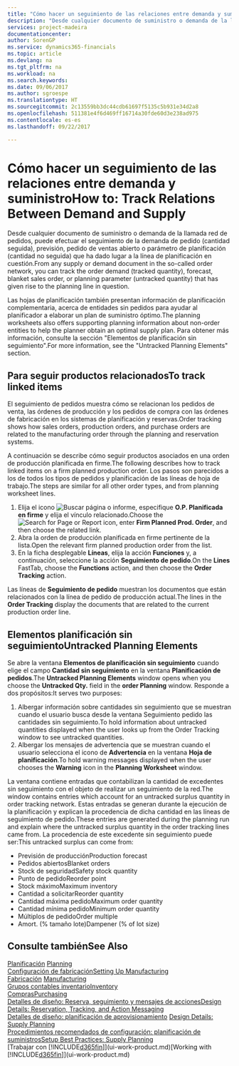 ```yaml
---
title: "Cómo hacer un seguimiento de las relaciones entre demanda y suministro | Documentos de Microsoft"
description: "Desde cualquier documento de suministro o demanda de la llamada red de pedidos, puede efectuar el seguimiento de la demanda de pedido (cantidad seguida), previsión, pedido de ventas abierto o parámetro de planificación (cantidad no seguida) que ha dado lugar a la línea de planificación en cuestión."
services: project-madeira
documentationcenter: 
author: SorenGP
ms.service: dynamics365-financials
ms.topic: article
ms.devlang: na
ms.tgt_pltfrm: na
ms.workload: na
ms.search.keywords: 
ms.date: 09/06/2017
ms.author: sgroespe
ms.translationtype: HT
ms.sourcegitcommit: 2c13559bb3dc44cdb61697f5135c5b931e34d2a8
ms.openlocfilehash: 511381e4f6d469ff16714a30fde60d3e238ad975
ms.contentlocale: es-es
ms.lasthandoff: 09/22/2017

---
```

# <a name="how-to-track-relations-between-demand-and-supply"></a><span data-ttu-id="44291-103">Cómo hacer un seguimiento de las relaciones entre demanda y suministro</span><span class="sxs-lookup"><span data-stu-id="44291-103">How to: Track Relations Between Demand and Supply</span></span>
<span data-ttu-id="44291-104">Desde cualquier documento de suministro o demanda de la llamada red de pedidos, puede efectuar el seguimiento de la demanda de pedido (cantidad seguida), previsión, pedido de ventas abierto o parámetro de planificación (cantidad no seguida) que ha dado lugar a la línea de planificación en cuestión.</span><span class="sxs-lookup"><span data-stu-id="44291-104">From any supply or demand document in the so-called order network, you can track the order demand (tracked quantity), forecast, blanket sales order, or planning parameter (untracked quantity) that has given rise to the planning line in question.</span></span>

<span data-ttu-id="44291-105">Las hojas de planificación también presentan información de planificación complementaria, acerca de entidades sin pedidos para ayudar al planificador a elaborar un plan de suministro óptimo.</span><span class="sxs-lookup"><span data-stu-id="44291-105">The planning worksheets also offers supporting planning information about non-order entities to help the planner obtain an optimal supply plan.</span></span> <span data-ttu-id="44291-106">Para obtener más información, consulte la sección "Elementos de planificación sin seguimiento".</span><span class="sxs-lookup"><span data-stu-id="44291-106">For more information, see the "Untracked Planning Elements" section.</span></span>

## <a name="to-track-linked-items"></a><span data-ttu-id="44291-107">Para seguir productos relacionados</span><span class="sxs-lookup"><span data-stu-id="44291-107">To track linked items</span></span>
<span data-ttu-id="44291-108">El seguimiento de pedidos muestra cómo se relacionan los pedidos de venta, las órdenes de producción y los pedidos de compra con las órdenes de fabricación en los sistemas de planificación y reservas.</span><span class="sxs-lookup"><span data-stu-id="44291-108">Order tracking shows how sales orders, production orders, and purchase orders are related to the manufacturing order through the planning and reservation systems.</span></span>

<span data-ttu-id="44291-109">A continuación se describe cómo seguir productos asociados en una orden de producción planificada en firme.</span><span class="sxs-lookup"><span data-stu-id="44291-109">The following describes how to track linked items on a firm planned production order.</span></span> <span data-ttu-id="44291-110">Los pasos son parecidos a los de todos los tipos de pedidos y planificación de las líneas de hoja de trabajo.</span><span class="sxs-lookup"><span data-stu-id="44291-110">The steps are similar for all other order types, and from planning worksheet lines.</span></span>

1. <span data-ttu-id="44291-111">Elija el icono ![Buscar página o informe](media/ui-search/search_small.png "icono Buscar página o informe"), especifique **O.P. Planificada en firme** y elija el vínculo relacionado.</span><span class="sxs-lookup"><span data-stu-id="44291-111">Choose the ![Search for Page or Report](media/ui-search/search_small.png "Search for Page or Report icon") icon, enter **Firm Planned Prod. Order**, and then choose the related link.</span></span>
2. <span data-ttu-id="44291-112">Abra la orden de producción planificada en firme pertinente de la lista.</span><span class="sxs-lookup"><span data-stu-id="44291-112">Open the relevant firm planned production order from the list.</span></span>
3. <span data-ttu-id="44291-113">En la ficha desplegable **Líneas**, elija la acción **Funciones** y, a continuación, seleccione la acción **Seguimiento de pedido**.</span><span class="sxs-lookup"><span data-stu-id="44291-113">On the **Lines** FastTab, choose the **Functions** action, and then choose the **Order Tracking** action.</span></span>

<span data-ttu-id="44291-114">Las líneas de **Seguimiento de pedido** muestran los documentos que están relacionados con la línea de pedido de producción actual.</span><span class="sxs-lookup"><span data-stu-id="44291-114">The lines in the **Order Tracking** display the documents that are related to the current production order line.</span></span>

## <a name="untracked-planning-elements"></a><span data-ttu-id="44291-115">Elementos planificación sin seguimiento</span><span class="sxs-lookup"><span data-stu-id="44291-115">Untracked Planning Elements</span></span>
<span data-ttu-id="44291-116">Se abre la ventana **Elementos de planificación sin seguimiento** cuando elige el campo **Cantidad sin seguimiento** en la ventana **Planificación de pedidos**.</span><span class="sxs-lookup"><span data-stu-id="44291-116">The **Untracked Planning Elements** window opens when you choose the **Untracked Qty.** field in the **order Planning** window.</span></span> <span data-ttu-id="44291-117">Responde a dos propósitos:</span><span class="sxs-lookup"><span data-stu-id="44291-117">It serves two purposes:</span></span>

1. <span data-ttu-id="44291-118">Albergar información sobre cantidades sin seguimiento que se muestran cuando el usuario busca desde la ventana Seguimiento pedido las cantidades sin seguimiento.</span><span class="sxs-lookup"><span data-stu-id="44291-118">To hold information about untracked quantities displayed when the user looks up from the Order Tracking window to see untracked quantities.</span></span>
2. <span data-ttu-id="44291-119">Albergar los mensajes de advertencia que se muestran cuando el usuario selecciona el icono de **Advertencia** en la ventana **Hoja de planificación**.</span><span class="sxs-lookup"><span data-stu-id="44291-119">To hold warning messages displayed when the user chooses the **Warning** icon in the **Planning Worksheet** window.</span></span>

<span data-ttu-id="44291-120">La ventana contiene entradas que contabilizan la cantidad de excedentes sin seguimiento con el objeto de realizar un seguimiento de la red.</span><span class="sxs-lookup"><span data-stu-id="44291-120">The window contains entries which account for an untracked surplus quantity in order tracking network.</span></span> <span data-ttu-id="44291-121">Estas entradas se generan durante la ejecución de la planificación y explican la procedencia de dicha cantidad en las líneas de seguimiento de pedido.</span><span class="sxs-lookup"><span data-stu-id="44291-121">These entries are generated during the planning run and explain where the untracked surplus quantity in the order tracking lines came from.</span></span> <span data-ttu-id="44291-122">La procedencia de este excedente sin seguimiento puede ser:</span><span class="sxs-lookup"><span data-stu-id="44291-122">This untracked surplus can come from:</span></span>

- <span data-ttu-id="44291-123">Previsión de producción</span><span class="sxs-lookup"><span data-stu-id="44291-123">Production forecast</span></span>
- <span data-ttu-id="44291-124">Pedidos abiertos</span><span class="sxs-lookup"><span data-stu-id="44291-124">Blanket orders</span></span>
- <span data-ttu-id="44291-125">Stock de seguridad</span><span class="sxs-lookup"><span data-stu-id="44291-125">Safety stock quantity</span></span>
- <span data-ttu-id="44291-126">Punto de pedido</span><span class="sxs-lookup"><span data-stu-id="44291-126">Reorder point</span></span>
- <span data-ttu-id="44291-127">Stock máximo</span><span class="sxs-lookup"><span data-stu-id="44291-127">Maximum inventory</span></span>
- <span data-ttu-id="44291-128">Cantidad a solicitar</span><span class="sxs-lookup"><span data-stu-id="44291-128">Reorder quantity</span></span>
- <span data-ttu-id="44291-129">Cantidad máxima pedido</span><span class="sxs-lookup"><span data-stu-id="44291-129">Maximum order quantity</span></span>
- <span data-ttu-id="44291-130">Cantidad mínima pedido</span><span class="sxs-lookup"><span data-stu-id="44291-130">Minimum order quantity</span></span>
- <span data-ttu-id="44291-131">Múltiplos de pedido</span><span class="sxs-lookup"><span data-stu-id="44291-131">Order multiple</span></span>
- <span data-ttu-id="44291-132">Amort. (% tamaño lote)</span><span class="sxs-lookup"><span data-stu-id="44291-132">Dampener (% of lot size)</span></span>

## <a name="see-also"></a><span data-ttu-id="44291-133">Consulte también</span><span class="sxs-lookup"><span data-stu-id="44291-133">See Also</span></span>  
<span data-ttu-id="44291-134">[Planificación](production-planning.md) </span><span class="sxs-lookup"><span data-stu-id="44291-134">[Planning](production-planning.md) </span></span>  
[<span data-ttu-id="44291-135">Configuración de fabricación</span><span class="sxs-lookup"><span data-stu-id="44291-135">Setting Up Manufacturing</span></span>](production-configure-production-processes.md)  
<span data-ttu-id="44291-136">[Fabricación](production-manage-manufacturing.md)  </span><span class="sxs-lookup"><span data-stu-id="44291-136">[Manufacturing](production-manage-manufacturing.md)  </span></span>  
[<span data-ttu-id="44291-137">Grupos contables inventario</span><span class="sxs-lookup"><span data-stu-id="44291-137">Inventory</span></span>](inventory-manage-inventory.md)  
[<span data-ttu-id="44291-138">Compras</span><span class="sxs-lookup"><span data-stu-id="44291-138">Purchasing</span></span>](purchasing-manage-purchasing.md)  
[<span data-ttu-id="44291-139">Detalles de diseño: Reserva, seguimiento y mensajes de acciones</span><span class="sxs-lookup"><span data-stu-id="44291-139">Design Details: Reservation, Tracking, and Action Messaging</span></span>](design-details-reservation-order-tracking-and-action-messaging.md)  
<span data-ttu-id="44291-140">[Detalles de diseño: planificación de aprovisionamiento](design-details-supply-planning.md) </span><span class="sxs-lookup"><span data-stu-id="44291-140">[Design Details: Supply Planning](design-details-supply-planning.md) </span></span>  
[<span data-ttu-id="44291-141">Procedimientos recomendados de configuración: planificación de suministros</span><span class="sxs-lookup"><span data-stu-id="44291-141">Setup Best Practices: Supply Planning</span></span>](setup-best-practices-supply-planning.md)  
<span data-ttu-id="44291-142">[Trabajar con [!INCLUDE[d365fin](includes/d365fin_md.md)]](ui-work-product.md)</span><span class="sxs-lookup"><span data-stu-id="44291-142">[Working with [!INCLUDE[d365fin](includes/d365fin_md.md)]](ui-work-product.md)</span></span>

